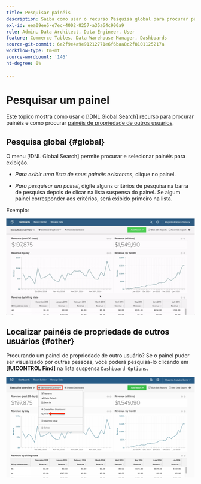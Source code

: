 ```yaml
---
title: Pesquisar painéis
description: Saiba como usar o recurso Pesquisa global para procurar painéis e como pesquisar painéis de propriedade de outros usuários.
exl-id: eea09ee5-e7ec-4002-8257-a35a64c900a9
role: Admin, Data Architect, Data Engineer, User
feature: Commerce Tables, Data Warehouse Manager, Dashboards
source-git-commit: 6e2f9e4a9e91212771e6f6baa8c2f8101125217a
workflow-type: tm+mt
source-wordcount: '146'
ht-degree: 0%

---
```


# Pesquisar um painel

Este tópico mostra como usar o [[!DNL Global Search] recurso](#global) para procurar painéis e como procurar [painéis de propriedade de outros usuários](#other).

## Pesquisa global {#global}

O menu [!DNL Global Search] permite procurar e selecionar painéis para exibição.

* *Para exibir uma lista de seus painéis existentes*, clique no painel.

* *Para pesquisar um painel*, digite alguns critérios de pesquisa na barra de pesquisa depois de clicar na lista suspensa do painel. Se algum painel corresponder aos critérios, será exibido primeiro na lista.

Exemplo:

![pesquisa global do painel](../../assets/dboard-global-search.gif)

## Localizar painéis de propriedade de outros usuários {#other}

Procurando um painel de propriedade de outro usuário? Se o painel puder ser visualizado por outras pessoas, você poderá pesquisá-lo clicando em **[!UICONTROL Find]** na lista suspensa `Dashboard Options`.

![localizar painéis](../../assets/find-dboards-other-owners.png)
